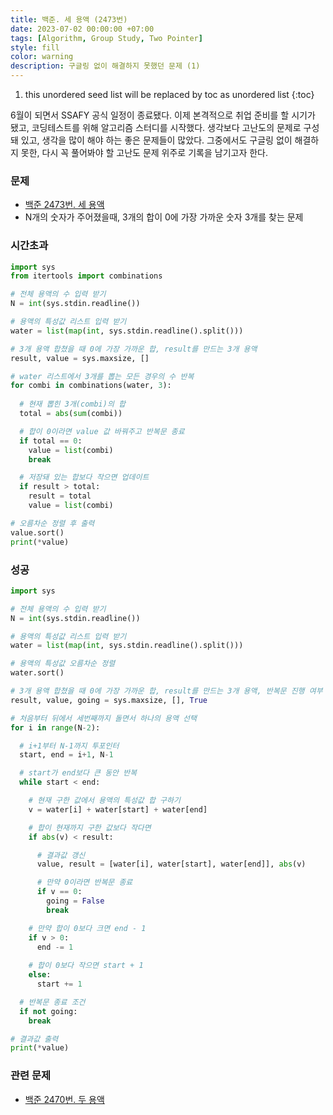 ```yaml
---
title: 백준. 세 용액 (2473번)
date: 2023-07-02 00:00:00 +07:00
tags: [Algorithm, Group Study, Two Pointer]
style: fill
color: warning
description: 구글링 없이 해결하지 못했던 문제 (1)
---
```


1. this unordered seed list will be replaced by toc as unordered list
{:toc}

6월이 되면서 SSAFY 공식 일정이 종료됐다. 이제 본격적으로 취업 준비를 할 시기가 됐고, 코딩테스트를 위해 알고리즘 스터디를 시작했다. 생각보다 고난도의 문제로 구성돼 있고, 생각을 많이 해야 하는 좋은 문제들이 많았다. 그중에서도 구글링 없이 해결하지 못한, 다시 꼭 풀어봐야 할 고난도 문제 위주로 기록을 남기고자 한다.

### 문제
- [백준 2473번. 세 용액](https://www.acmicpc.net/problem/2473)
- N개의 숫자가 주어졌을때, 3개의 합이 0에 가장 가까운 숫자 3개를 찾는 문제

### 시간초과
```python
import sys
from itertools import combinations

# 전체 용액의 수 입력 받기
N = int(sys.stdin.readline())

# 용액의 특성값 리스트 입력 받기
water = list(map(int, sys.stdin.readline().split()))

# 3개 용액 합쳤을 때 0에 가장 가까운 합, result를 만드는 3개 용액
result, value = sys.maxsize, []

# water 리스트에서 3개를 뽑는 모든 경우의 수 반복
for combi in combinations(water, 3):
  
  # 현재 뽑힌 3개(combi)의 합
  total = abs(sum(combi))

  # 합이 0이라면 value 값 바꿔주고 반복문 종료
  if total == 0:
    value = list(combi)
    break

  # 저장돼 있는 합보다 작으면 업데이트
  if result > total:
    result = total
    value = list(combi)

# 오름차순 정렬 후 출력
value.sort()
print(*value)
```

### 성공
```python
import sys

# 전체 용액의 수 입력 받기
N = int(sys.stdin.readline())

# 용액의 특성값 리스트 입력 받기
water = list(map(int, sys.stdin.readline().split()))

# 용액의 특성값 오름차순 정렬
water.sort()

# 3개 용액 합쳤을 때 0에 가장 가까운 합, result를 만드는 3개 용액, 반복문 진행 여부
result, value, going = sys.maxsize, [], True

# 처음부터 뒤에서 세번째까지 돌면서 하나의 용액 선택
for i in range(N-2):

  # i+1부터 N-1까지 투포인터
  start, end = i+1, N-1

  # start가 end보다 큰 동안 반복
  while start < end:

    # 현재 구한 값에서 용액의 특성값 합 구하기
    v = water[i] + water[start] + water[end]

    # 합이 현재까지 구한 값보다 작다면
    if abs(v) < result:

      # 결과값 갱신
      value, result = [water[i], water[start], water[end]], abs(v)

      # 만약 0이라면 반복문 종료
      if v == 0:
        going = False
        break

    # 만약 합이 0보다 크면 end - 1
    if v > 0:
      end -= 1
    
    # 합이 0보다 작으면 start + 1
    else:
      start += 1

  # 반복문 종료 조건
  if not going:
    break

# 결과값 출력
print(*value)
```

### 관련 문제
- [백준 2470번. 두 용액](https://www.acmicpc.net/problem/2470)